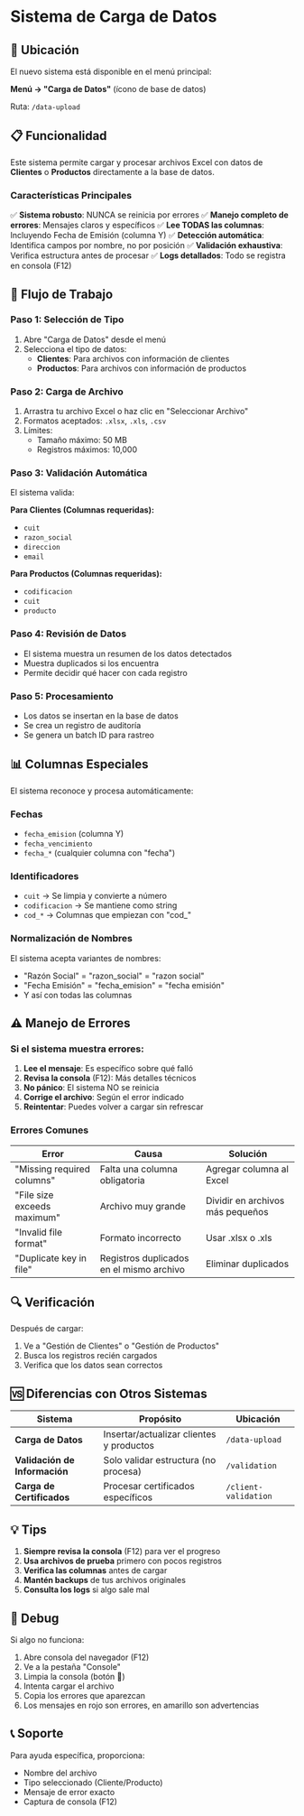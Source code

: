 # Sistema de Carga de Datos

## 🎯 Ubicación

El nuevo sistema está disponible en el menú principal:

**Menú → "Carga de Datos"** (ícono de base de datos)

Ruta: `/data-upload`

## 📋 Funcionalidad

Este sistema permite cargar y procesar archivos Excel con datos de **Clientes** o **Productos** directamente a la base de datos.

### Características Principales

✅ **Sistema robusto**: NUNCA se reinicia por errores
✅ **Manejo completo de errores**: Mensajes claros y específicos
✅ **Lee TODAS las columnas**: Incluyendo Fecha de Emisión (columna Y)
✅ **Detección automática**: Identifica campos por nombre, no por posición
✅ **Validación exhaustiva**: Verifica estructura antes de procesar
✅ **Logs detallados**: Todo se registra en consola (F12)

## 🔄 Flujo de Trabajo

### Paso 1: Selección de Tipo

1. Abre "Carga de Datos" desde el menú
2. Selecciona el tipo de datos:
   - **Clientes**: Para archivos con información de clientes
   - **Productos**: Para archivos con información de productos

### Paso 2: Carga de Archivo

1. Arrastra tu archivo Excel o haz clic en "Seleccionar Archivo"
2. Formatos aceptados: `.xlsx`, `.xls`, `.csv`
3. Límites:
   - Tamaño máximo: 50 MB
   - Registros máximos: 10,000

### Paso 3: Validación Automática

El sistema valida:

**Para Clientes (Columnas requeridas):**
- `cuit`
- `razon_social`
- `direccion`
- `email`

**Para Productos (Columnas requeridas):**
- `codificacion`
- `cuit`
- `producto`

### Paso 4: Revisión de Datos

- El sistema muestra un resumen de los datos detectados
- Muestra duplicados si los encuentra
- Permite decidir qué hacer con cada registro

### Paso 5: Procesamiento

- Los datos se insertan en la base de datos
- Se crea un registro de auditoría
- Se genera un batch ID para rastreo

## 📊 Columnas Especiales

El sistema reconoce y procesa automáticamente:

### Fechas
- `fecha_emision` (columna Y)
- `fecha_vencimiento`
- `fecha_*` (cualquier columna con "fecha")

### Identificadores
- `cuit` → Se limpia y convierte a número
- `codificacion` → Se mantiene como string
- `cod_*` → Columnas que empiezan con "cod_"

### Normalización de Nombres

El sistema acepta variantes de nombres:
- "Razón Social" = "razon_social" = "razon social"
- "Fecha Emisión" = "fecha_emision" = "fecha emisión"
- Y así con todas las columnas

## ⚠️ Manejo de Errores

### Si el sistema muestra errores:

1. **Lee el mensaje**: Es específico sobre qué falló
2. **Revisa la consola** (F12): Más detalles técnicos
3. **No pánico**: El sistema NO se reinicia
4. **Corrige el archivo**: Según el error indicado
5. **Reintentar**: Puedes volver a cargar sin refrescar

### Errores Comunes

| Error | Causa | Solución |
|-------|-------|----------|
| "Missing required columns" | Falta una columna obligatoria | Agregar columna al Excel |
| "File size exceeds maximum" | Archivo muy grande | Dividir en archivos más pequeños |
| "Invalid file format" | Formato incorrecto | Usar .xlsx o .xls |
| "Duplicate key in file" | Registros duplicados en el mismo archivo | Eliminar duplicados |

## 🔍 Verificación

Después de cargar:

1. Ve a "Gestión de Clientes" o "Gestión de Productos"
2. Busca los registros recién cargados
3. Verifica que los datos sean correctos

## 🆚 Diferencias con Otros Sistemas

| Sistema | Propósito | Ubicación |
|---------|-----------|-----------|
| **Carga de Datos** | Insertar/actualizar clientes y productos | `/data-upload` |
| **Validación de Información** | Solo validar estructura (no procesa) | `/validation` |
| **Carga de Certificados** | Procesar certificados específicos | `/client-validation` |

## 💡 Tips

1. **Siempre revisa la consola** (F12) para ver el progreso
2. **Usa archivos de prueba** primero con pocos registros
3. **Verifica las columnas** antes de cargar
4. **Mantén backups** de tus archivos originales
5. **Consulta los logs** si algo sale mal

## 🐛 Debug

Si algo no funciona:

1. Abre consola del navegador (F12)
2. Ve a la pestaña "Console"
3. Limpia la consola (botón 🚫)
4. Intenta cargar el archivo
5. Copia los errores que aparezcan
6. Los mensajes en rojo son errores, en amarillo son advertencias

## 📞 Soporte

Para ayuda específica, proporciona:
- Nombre del archivo
- Tipo seleccionado (Cliente/Producto)
- Mensaje de error exacto
- Captura de consola (F12)
